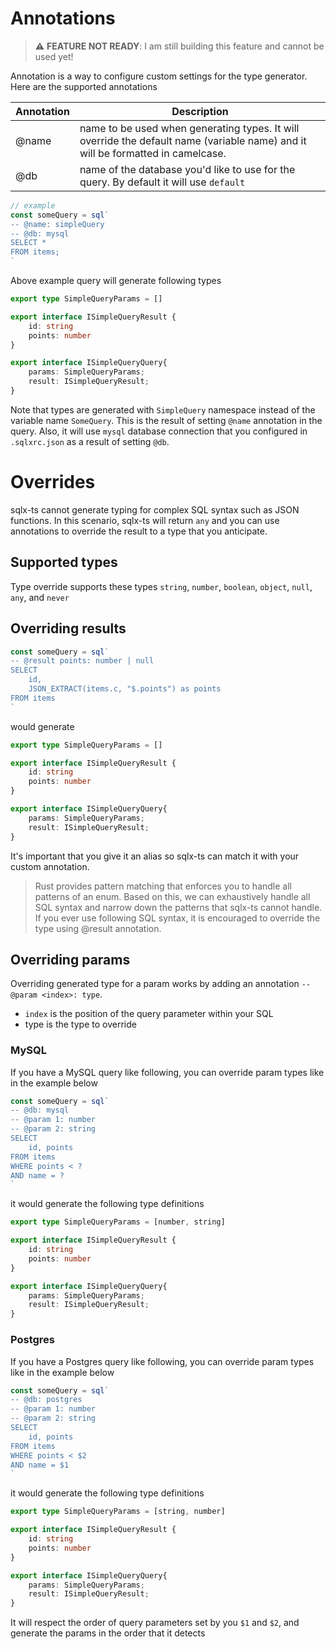 # Annotations

> ⚠️ **FEATURE NOT READY**: I am still building this feature and cannot be used yet!

Annotation is a way to configure custom settings for the type generator. Here are the supported annotations

| Annotation | Description                                                                                                                   |
|------------|-------------------------------------------------------------------------------------------------------------------------------|
| @name      | name to be used when generating types. It will override the default name (variable name) and it will be formatted in camelcase. |
| @db        | name of the database you'd like to use for the query. By default it will use `default`                                        |

```typescript
// example
const someQuery = sql`
-- @name: simpleQuery
-- @db: mysql
SELECT *
FROM items;
`
```

Above example query will generate following types

```typescript
export type SimpleQueryParams = []

export interface ISimpleQueryResult {
    id: string
    points: number
}

export interface ISimpleQueryQuery{
    params: SimpleQueryParams;
    result: ISimpleQueryResult;
}
```

Note that types are generated with `SimpleQuery` namespace instead of the variable name `SomeQuery`. This is the result of setting `@name` annotation
in the query. Also, it will use `mysql` database connection that you configured in `.sqlxrc.json` as a result of setting `@db`.

# Overrides

sqlx-ts cannot generate typing for complex SQL syntax such as JSON functions. In this scenario, sqlx-ts will return `any` and you can use annotations
to override the result to a type that you anticipate.

## Supported types

Type override supports these types `string`, `number`, `boolean`, `object`, `null`, `any`, and `never`

## Overriding results

```typescript
const someQuery = sql`
-- @result points: number | null
SELECT
    id,
    JSON_EXTRACT(items.c, "$.points") as points
FROM items
`
```

would generate

```typescript
export type SimpleQueryParams = []

export interface ISimpleQueryResult {
    id: string
    points: number
}

export interface ISimpleQueryQuery{
    params: SimpleQueryParams;
    result: ISimpleQueryResult;
}
```

It's important that you give it an alias so sqlx-ts can match it with your custom annotation.


> Rust provides pattern matching that enforces you to handle all patterns of an enum.
> Based on this, we can exhaustively handle all SQL syntax and narrow down the patterns that sqlx-ts cannot handle.
> If you ever use following SQL syntax, it is encouraged to override the type using @result annotation.

## Overriding params

Overriding generated type for a param works by adding an annotation `-- @param <index>: type`. 
- `index` is the position of the query parameter within your SQL
- type is the type to override

### MySQL

If you have a MySQL query like following, you can override param types like in the example below

```typescript
const someQuery = sql`
-- @db: mysql
-- @param 1: number
-- @param 2: string
SELECT
    id, points
FROM items
WHERE points < ?
AND name = ?
`
```

it would generate the following type definitions

```typescript
export type SimpleQueryParams = [number, string]

export interface ISimpleQueryResult {
    id: string
    points: number
}

export interface ISimpleQueryQuery{
    params: SimpleQueryParams;
    result: ISimpleQueryResult;
}
```

### Postgres

If you have a Postgres query like following, you can override param types like in the example below

```typescript
const someQuery = sql`
-- @db: postgres
-- @param 1: number
-- @param 2: string
SELECT
    id, points
FROM items
WHERE points < $2
AND name = $1
`
```
it would generate the following type definitions

```typescript
export type SimpleQueryParams = [string, number]

export interface ISimpleQueryResult {
    id: string
    points: number
}

export interface ISimpleQueryQuery{
    params: SimpleQueryParams;
    result: ISimpleQueryResult;
}
```

It will respect the order of query parameters set by you `$1` and `$2`, and generate the params in the order that it detects
